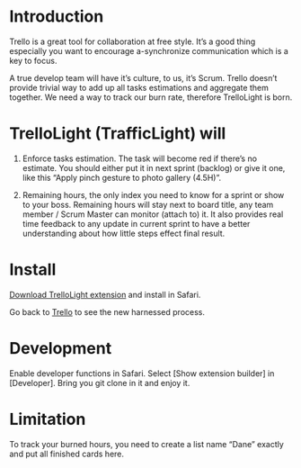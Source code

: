 Introduction
============

Trello is a great tool for collaboration at free style. It’s a good thing especially you want to encourage a-synchronize communication which is a key to focus.

A true develop team will have it’s culture, to us, it’s Scrum. Trello doesn’t provide trivial way to add up all tasks estimations and aggregate them together. We need a way to track our burn rate, therefore TrelloLight is born.

TrelloLight (TrafficLight) will
===========

1. Enforce tasks estimation. The task will become red if there’s no estimate. You should either put it in next sprint (backlog) or give it one, like this “Apply pinch gesture to photo gallery (4.5H)”.

2. Remaining hours, the only index you need to know for a sprint or show to your boss. Remaining hours will stay next to board title, any team member / Scrum Master can monitor (attach to) it. It also provides real time feedback to any update in current sprint to have a better understanding about how little steps effect final result.

Install
=======

[Download TrelloLight extension](https://github.com/waveface/TrelloLight/downloads) and install in Safari.

Go back to [Trello](http://trello.com/) to see the new harnessed process.

Development
===========

Enable developer functions in Safari. Select [Show extension builder] in [Developer]. Bring you git clone in it and enjoy it.

Limitation
==========

To track your burned hours, you need to create a list name “Dane” exactly and put all finished cards here.